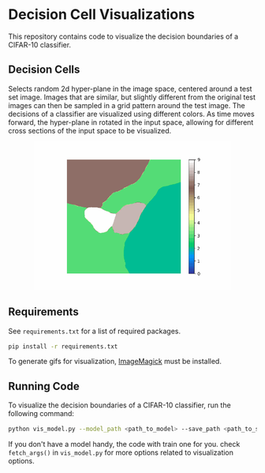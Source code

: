 # Decision Cell Visualizations
This repository contains code to visualize the decision boundaries of a CIFAR-10 classifier.

## Decision Cells
Selects random 2d hyper-plane in the image space, centered around a test set image. Images that are similar, but slightly different from the original test images can then be sampled in a grid pattern around the test image. The decisions of a classifier are visualized using different colors. As time moves forward, the hyper-plane in rotated in the input space, allowing for different cross sections of the input space to be visualized.

<p align="center">
	<img src="example/demo.gif" width=400>
</p>

## Requirements
See `requirements.txt` for a list of required packages.

```bash
pip install -r requirements.txt
```

To generate gifs for visualization, [ImageMagick](https://imagemagick.org/index.php) must be installed.

## Running Code

To visualize the decision boundaries of a CIFAR-10 classifier, run the following command:

```bash
python vis_model.py --model_path <path_to_model> --save_path <path_to_save>
```

If you don't have a model handy, the code with train one for you. check ``fetch_args()`` in ``vis_model.py`` for more options related to visualization options.